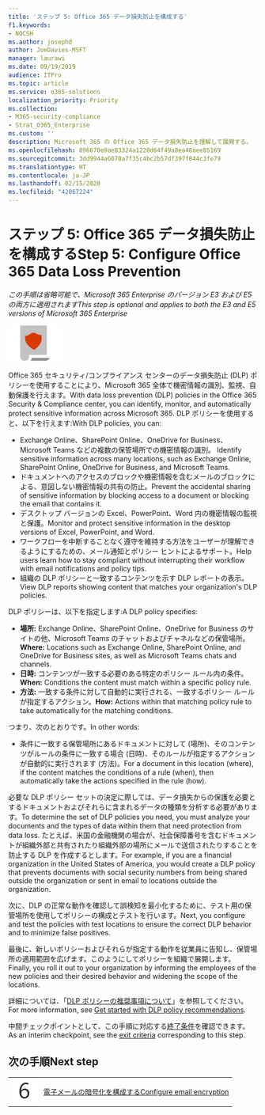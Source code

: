 ```yaml
---
title: 'ステップ 5: Office 365 データ損失防止を構成する'
f1.keywords:
- NOCSH
ms.author: josephd
author: JoeDavies-MSFT
manager: laurawi
ms.date: 09/19/2019
audience: ITPro
ms.topic: article
ms.service: o365-solutions
localization_priority: Priority
ms.collection:
- M365-security-compliance
- Strat_O365_Enterprise
ms.custom: ''
description: Microsoft 365 の Office 365 データ損失防止を理解して展開する。
ms.openlocfilehash: 896670e9ae83324a1220d64f49a8ea48aee85169
ms.sourcegitcommit: 3dd9944a6070a7f35c4bc2b57df397f844c3fe79
ms.translationtype: HT
ms.contentlocale: ja-JP
ms.lasthandoff: 02/15/2020
ms.locfileid: "42067224"
---
```

# <a name="step-5-configure-office-365-data-loss-prevention"></a><span data-ttu-id="887be-103">ステップ 5: Office 365 データ損失防止を構成する</span><span class="sxs-lookup"><span data-stu-id="887be-103">Step 5: Configure Office 365 Data Loss Prevention</span></span>

<span data-ttu-id="887be-104">*この手順は省略可能で、Microsoft 365 Enterprise のバージョン E3 および E5 の両方に適用されます*</span><span class="sxs-lookup"><span data-stu-id="887be-104">*This step is optional and applies to both the E3 and E5 versions of Microsoft 365 Enterprise*</span></span>

![フェーズ 6: 情報保護](../media/deploy-foundation-infrastructure/infoprotection_icon-small.png)

<span data-ttu-id="887be-106">Office 365 セキュリティ/コンプライアンス センターのデータ損失防止 (DLP) ポリシーを使用することにより、Microsoft 365 全体で機密情報の識別、監視、自動保護を行えます。</span><span class="sxs-lookup"><span data-stu-id="887be-106">With data loss prevention (DLP) policies in the Office 365 Security & Compliance center, you can identify, monitor, and automatically protect sensitive information across Microsoft 365.</span></span> <span data-ttu-id="887be-107">DLP ポリシーを使用すると、以下を行えます:</span><span class="sxs-lookup"><span data-stu-id="887be-107">With DLP policies, you can:</span></span>

- <span data-ttu-id="887be-108">Exchange Online、SharePoint Online、OneDrive for Business、Microsoft Teams などの複数の保管場所での機密情報の識別。 </span><span class="sxs-lookup"><span data-stu-id="887be-108">Identify sensitive information across many locations, such as Exchange Online, SharePoint Online, OneDrive for Business, and Microsoft Teams.</span></span>
- <span data-ttu-id="887be-109">ドキュメントへのアクセスのブロックや機密情報を含むメールのブロックによる、意図しない機密情報の共有の防止。</span><span class="sxs-lookup"><span data-stu-id="887be-109">Prevent the accidental sharing of sensitive information by blocking access to a document or blocking the email that contains it.</span></span>
- <span data-ttu-id="887be-110">デスクトップ バージョンの Excel、PowerPoint、Word 内の機密情報の監視と保護。</span><span class="sxs-lookup"><span data-stu-id="887be-110">Monitor and protect sensitive information in the desktop versions of Excel, PowerPoint, and Word.</span></span>
- <span data-ttu-id="887be-111">ワークフローを中断することなく遵守を維持する方法をユーザーが理解できるようにするための、メール通知とポリシー ヒントによるサポート。</span><span class="sxs-lookup"><span data-stu-id="887be-111">Help users learn how to stay compliant without interrupting their workflow with email notifications and policy tips.</span></span> 
- <span data-ttu-id="887be-112">組織の DLP ポリシーと一致するコンテンツを示す DLP レポートの表示。</span><span class="sxs-lookup"><span data-stu-id="887be-112">View DLP reports showing content that matches your organization's DLP policies.</span></span>

<span data-ttu-id="887be-113">DLP ポリシーは、以下を指定します:</span><span class="sxs-lookup"><span data-stu-id="887be-113">A DLP policy specifies:</span></span>

- <span data-ttu-id="887be-114">**場所:** Exchange Online、SharePoint Online、OneDrive for Business のサイトの他、Microsoft Teams のチャットおよびチャネルなどの保管場所。</span><span class="sxs-lookup"><span data-stu-id="887be-114">**Where:** Locations such as Exchange Online, SharePoint Online, and OneDrive for Business sites, as well as Microsoft Teams chats and channels.</span></span>
- <span data-ttu-id="887be-115">**日時:** コンテンツが一致する必要のある特定のポリシー ルール内の条件。　</span><span class="sxs-lookup"><span data-stu-id="887be-115">**When:** Conditions the content must match within a specific policy rule.</span></span>
- <span data-ttu-id="887be-116">**方法:** 一致する条件に対して自動的に実行される、一致するポリシー ルールが指定するアクション。</span><span class="sxs-lookup"><span data-stu-id="887be-116">**How:** Actions within that matching policy rule to take automatically for the matching conditions.</span></span>

<span data-ttu-id="887be-117">つまり、次のとおりです。</span><span class="sxs-lookup"><span data-stu-id="887be-117">In other words:</span></span>

- <span data-ttu-id="887be-118">条件に一致する保管場所にあるドキュメントに対して (場所)、そのコンテンツがルールの条件に一致する場合 (日時)、そのルールが指定するアクションが自動的に実行されます (方法)。</span><span class="sxs-lookup"><span data-stu-id="887be-118">For a document in this location (where), if the content matches the conditions of a rule (when), then automatically take the actions specified in the rule (how).</span></span>

<span data-ttu-id="887be-119">必要な DLP ポリシー セットの決定に際しては、データ損失からの保護を必要とするドキュメントおよびそれらに含まれるデータの種類を分析する必要があります。</span><span class="sxs-lookup"><span data-stu-id="887be-119">To determine the set of DLP policies you need, you must analyze your documents and the types of data within them that need protection from data loss.</span></span> <span data-ttu-id="887be-120">たとえば、米国の金融機関の場合が、社会保障番号を含むドキュメントが組織外部と共有されたり組織外部の場所にメールで送信されたりすることを防止する DLP を作成するとします。</span><span class="sxs-lookup"><span data-stu-id="887be-120">For example, if you are a financial organization in the United States of America, you would create a DLP policy that prevents documents with social security numbers from being shared outside the organization or sent in email to locations outside the organization.</span></span>

<span data-ttu-id="887be-121">次に、DLP の正常な動作を確認して誤検知を最小化するために、テスト用の保管場所を使用してポリシーの構成とテストを行います。</span><span class="sxs-lookup"><span data-stu-id="887be-121">Next, you configure and test the policies with test locations to ensure the correct DLP behavior and to minimize false positives.</span></span>

<span data-ttu-id="887be-122">最後に、新しいポリシーおよびそれらが指定する動作を従業員に告知し、保管場所の適用範囲を広げます。このようにしてポリシーを組織で展開します。</span><span class="sxs-lookup"><span data-stu-id="887be-122">Finally, you roll it out to your organization by informing the employees of the new policies and their desired behavior and widening the scope of the locations.</span></span>

<span data-ttu-id="887be-123">詳細については、「[DLP ポリシーの推奨事項について](https://docs.microsoft.com/office365/securitycompliance/get-started-with-dlp-policy-recommendations)」を参照してください。</span><span class="sxs-lookup"><span data-stu-id="887be-123">For more information, see [Get started with DLP policy recommendations](https://docs.microsoft.com/office365/securitycompliance/get-started-with-dlp-policy-recommendations).</span></span>

<span data-ttu-id="887be-124">中間チェックポイントとして、この手順に対応する[終了条件](infoprotect-exit-criteria.md#crit-infoprotect-step5)を確認できます。</span><span class="sxs-lookup"><span data-stu-id="887be-124">As an interim checkpoint, see the [exit criteria](infoprotect-exit-criteria.md#crit-infoprotect-step5) corresponding to this step.</span></span>

## <a name="next-step"></a><span data-ttu-id="887be-125">次の手順</span><span class="sxs-lookup"><span data-stu-id="887be-125">Next step</span></span>

|||
|:-------|:-----|
|![手順 6](../media/stepnumbers/Step6.png)|[<span data-ttu-id="887be-127">電子メールの暗号化を構成する</span><span class="sxs-lookup"><span data-stu-id="887be-127">Configure email encryption</span></span>](infoprotect-email-encryption.md)|


